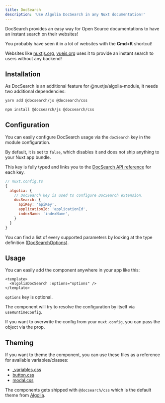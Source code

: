 ```yaml
---
title: DocSearch
description: 'Use Algolia DocSearch in any Nuxt documentation!'
---
```


DocSearch provides an easy way for Open Source documentations to have an instant search on their websites!

You probably have seen it in a lot of websites with the **Cmd+K** shortcut!

Websites like [nuxtjs.org](https://nuxtjs.org), [vuejs.org](https://vuejs.org) uses it to provide an instant search to users without any backend!

## Installation

As DocSearch is an additional feature for @nuxtjs/algolia-module, it needs two additional dependencies:

<code-group>
  <code-block label="Yarn" active>

```bash
yarn add @docsearch/js @docsearch/css
```

  </code-block>
  <code-block label="NPM">

```bash
npm install @docsearch/js @docsearch/css
```

  </code-block>
</code-group>

## Configuration

You can easily configure DocSearch usage via the `docSearch` key in the module configuration.

By default, it is set to `false`, which disables it and does not ship anything to your Nuxt app bundle.

This key is fully typed and links you to the [DocSearch API reference](https://docsearch.algolia.com/docs/api) for each key.

```javascript
// nuxt.config.ts
{
  algolia: {
    // DocSearch key is used to configure DocSearch extension.
    docSearch: {
      apiKey: 'apiKey',
      applicationId: 'applicationId',
      indexName: 'indexName',
    }
  }  
}
```

You can find a list of every supported parameters by looking at the type definition ([DocSearchOptions](https://github.com/nuxt-community/algolia-module/tree/main/src/types.ts)).

## Usage

You can easily add the component anywhere in your app like this:

```vue
<template>
  <AlgoliaDocSearch :options="options" />
</template>
```

`options` key is optional.

The component will try to resolve the configuration by itself via `useRuntimeConfig`.

If you want to overwrite the config from your `nuxt.config`, you can pass the object via the prop.

## Theming

If you want to theme the component, you can use these files as a reference for available variables/classes:

- [_variables.css](https://github.com/algolia/docsearch/blob/next/packages/docsearch-css/src/_variables.css)
- [button.css](https://github.com/algolia/docsearch/blob/next/packages/docsearch-css/src/button.css)
- [modal.css](https://github.com/algolia/docsearch/blob/next/packages/docsearch-css/src/modal.css)

The components gets shipped with `@docsearch/css` which is the default theme from [Algolia](https://algolia.com).
